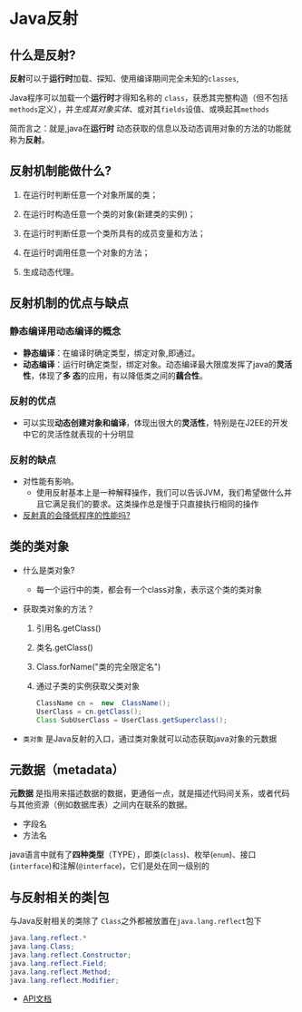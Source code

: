 # Java反射

## 什么是反射?

**反射**可以于**运行时**加载、探知、使用编译期间完全未知的`classes`,

Java程序可以加载一个**运行时**才得知名称的 `class`，获悉其完整构造（但不包括`methods`定义），并*生成其对象实体*、或对其`fields`设值、或唤起其`methods`

简而言之：就是,java在**运行时** 动态获取的信息以及动态调用对象的方法的功能就称为**反射**。

## 反射机制能做什么?

1. 在运行时判断任意一个对象所属的类；

2. 在运行时构造任意一个类的对象(新建类的实例)；

3. 在运行时判断任意一个类所具有的成员变量和方法；

4. 在运行时调用任意一个对象的方法；

5. 生成动态代理。

## 反射机制的优点与缺点

### 静态编译用动态编译的概念
- **静态编译**：在编译时确定类型，绑定对象,即通过。
- **动态编译**：运行时确定类型，绑定对象。动态编译最大限度发挥了java的**灵活性**，体现了**多
    态**的应用，有以降低类之间的**藕合性**。

### 反射的优点
- 可以实现**动态创建对象和编译**，体现出很大的**灵活性**，特别是在J2EE的开发中它的灵活性就表现的十分明显

### 反射的缺点
- 对性能有影响。
   - 使用反射基本上是一种解释操作，我们可以告诉JVM，我们希望做什么并且它满足我们的要求。这类操作总是慢于只直接执行相同的操作
- [反射真的会降低程序的性能吗?](http://developer.51cto.com/art/201412/461500.htm)
## 类的类对象
- 什么是类对象?
   - 每一个运行中的类，都会有一个class对象，表示这个类的类对象
- 获取类对象的方法？
   1. 引用名.getClass()

   2. 类名.getClass()

   3. Class.forName("类的完全限定名")

   4. 通过子类的实例获取父类对象
      ```java
      ClassName cn =  new  ClassName();
      UserClass = cn.getClass();
      Class SubUserClass = UserClass.getSuperclass();
      ```

- `类对象` 是Java反射的入口，通过类对象就可以动态获取java对象的元数据

## 元数据（metadata）
**元数据** 是指用来描述数据的数据，更通俗一点，就是描述代码间关系，或者代码与其他资源（例如数据库表）之间内在联系的数据。
  - 字段名
  - 方法名


java语言中就有了**四种类型**（TYPE），即类(`class`)、枚举(`enum`)、接口(`interface`)和注解(`@interface`)，它们是处在同一级别的


## 与反射相关的类|包

与Java反射相关的类除了 `Class`之外都被放置在`java.lang.reflect`包下
```java
java.lang.reflect.*
java.lang.Class;
java.lang.reflect.Constructor;
java.lang.reflect.Field;
java.lang.reflect.Method;
java.lang.reflect.Modifier;
```
- [API文档](http://tool.oschina.net/apidocs/apidoc?api=jdk-zh)